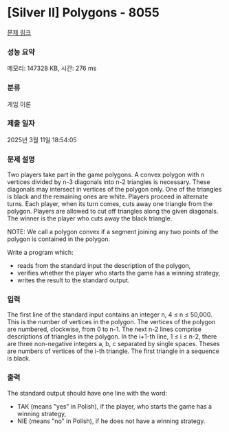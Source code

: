 # [Silver II] Polygons - 8055 

[문제 링크](https://www.acmicpc.net/problem/8055) 

### 성능 요약

메모리: 147328 KB, 시간: 276 ms

### 분류

게임 이론

### 제출 일자

2025년 3월 11일 18:54:05

### 문제 설명

<p>Two players take part in the game polygons. A convex polygon with n vertices divided by n-3 diagonals into n-2 triangles is necessary. These diagonals may intersect in vertices of the polygon only. One of the triangles is black and the remaining ones are white. Players proceed in alternate turns. Each player, when its turn comes, cuts away one triangle from the polygon. Players are allowed to cut off triangles along the given diagonals. The winner is the player who cuts away the black triangle.</p>

<p>NOTE: We call a polygon convex if a segment joining any two points of the polygon is contained in the polygon.</p>

<p>
Write a program which:</p>

<ul>
	<li>reads from the standard input the description of the polygon,</li>
	<li>verifies whether the player who starts the game has a winning strategy,</li>
	<li>writes the result to the standard output.</li>
</ul>

### 입력 

 <p>The first line of the standard input contains an integer n, 4 ≤ n ≤ 50,000. This is the number of vertices in the polygon. The vertices of the polygon are numbered, clockwise, from 0 to n-1. The next n-2 lines comprise descriptions of triangles in the polygon. In the i+1-th line, 1 ≤ i ≤ n-2, there are three non-negative integers a, b, c separated by single spaces. Theses are numbers of vertices of the i-th triangle. The first triangle in a sequence is black.</p>

<p> </p>

### 출력 

 <p>The standard output should have one line with the word:</p>

<ul>
	<li>TAK (means "yes" in Polish), if the player, who starts the game has a winning strategy,</li>
	<li>NIE (means "no" in Polish), if he does not have a winning strategy.</li>
</ul>

